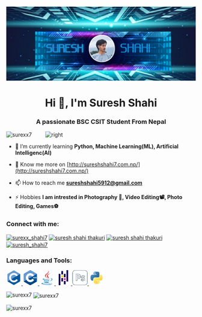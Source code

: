![logo](https://github.com/Surexx7/Surexx7/blob/main/20240411_165037.png)
<h1 align="center">Hi 👋, I'm Suresh Shahi</h1>
<h3 align="center">A passionate BSC CSIT Student From Nepal</h3>

<img align="right" alt="right" alt="coding" width="400" src="https://user-images.githubusercontent.com/55389276/140866485-8fb1c876-9a8f-4d6a-98dc-08c4981eaf70.gif">

<p align="left"> <img src="https://komarev.com/ghpvc/?username=surexx7&label=Profile%20views&color=0e75b6&style=flat" alt="surexx7" /> </p>

- 🌱 I’m currently learning **Python, Machine Learning(ML), Artificial Intelligenc(AI)**

- 📝 Know me more on [http://sureshshahi7.com.np/](http://sureshshahi7.com.np/)

- 📫 How to reach me **sureshshahi5912@gmail.com**

- ⚡ Hobbies **I am intrested in Photography 📸, Video Editing📽️, Photo Editing, Games⚽**

<h3 align="left">Connect with me:</h3>
<p align="left">
<a href="https://twitter.com/surexx_shahi7" target="blank"><img align="center" src="https://raw.githubusercontent.com/rahuldkjain/github-profile-readme-generator/master/src/images/icons/Social/twitter.svg" alt="surexx_shahi7" height="30" width="40" /></a>
<a href="https://linkedin.com/in/suresh shahi thakuri" target="blank"><img align="center" src="https://raw.githubusercontent.com/rahuldkjain/github-profile-readme-generator/master/src/images/icons/Social/linked-in-alt.svg" alt="suresh shahi thakuri" height="30" width="40" /></a>
<a href="https://fb.com/suresh shahi thakuri" target="blank"><img align="center" src="https://raw.githubusercontent.com/rahuldkjain/github-profile-readme-generator/master/src/images/icons/Social/facebook.svg" alt="suresh shahi thakuri" height="30" width="40" /></a>
<a href="https://instagram.com/suresh_shahi7" target="blank"><img align="center" src="https://raw.githubusercontent.com/rahuldkjain/github-profile-readme-generator/master/src/images/icons/Social/instagram.svg" alt="suresh_shahi7" height="30" width="40" /></a>

<h3 align="left">Languages and Tools:</h3>
<p align="left"> <a href="https://www.cprogramming.com/" target="_blank" rel="noreferrer"> <img src="https://raw.githubusercontent.com/devicons/devicon/master/icons/c/c-original.svg" alt="c" width="40" height="40"/> </a> <a href="https://www.w3schools.com/cpp/" target="_blank" rel="noreferrer"> <img src="https://raw.githubusercontent.com/devicons/devicon/master/icons/cplusplus/cplusplus-original.svg" alt="cplusplus" width="40" height="40"/> </a> <a href="https://www.java.com" target="_blank" rel="noreferrer"> <img src="https://raw.githubusercontent.com/devicons/devicon/master/icons/java/java-original.svg" alt="java" width="40" height="40"/> </a> <a href="https://pandas.pydata.org/" target="_blank" rel="noreferrer"> <img src="https://raw.githubusercontent.com/devicons/devicon/2ae2a900d2f041da66e950e4d48052658d850630/icons/pandas/pandas-original.svg" alt="pandas" width="40" height="40"/> </a> <a href="https://www.photoshop.com/en" target="_blank" rel="noreferrer"> <img src="https://raw.githubusercontent.com/devicons/devicon/master/icons/photoshop/photoshop-line.svg" alt="photoshop" width="40" height="40"/> </a> <a href="https://www.python.org" target="_blank" rel="noreferrer"> <img src="https://raw.githubusercontent.com/devicons/devicon/master/icons/python/python-original.svg" alt="python" width="40" height="40"/> </a> </p>

<p><img align="left" src="https://github-readme-stats.vercel.app/api/top-langs?username=surexx7&show_icons=true&locale=en&layout=compact" alt="surexx7" /></p>

<p>&nbsp;<img align="center" src="https://github-readme-stats.vercel.app/api?username=surexx7&show_icons=true&locale=en" alt="surexx7" /></p>

<p><img align="center" src="https://github-readme-streak-stats.herokuapp.com/?user=surexx7&" alt="surexx7" /></p>
